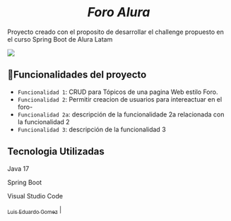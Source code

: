 <em><h1 align="center"> Foro Alura </h1></em>

<p>Proyecto creado con el proposito de desarrollar el challenge propuesto en el curso Spring Boot de Alura Latam</p>

<p align="left">
    <img src="https://img.shields.io/badge/STATUS-EN%20DESAROLLO-green">
</p>

## :hammer:Funcionalidades del proyecto

- `Funcionalidad 1`: CRUD para Tópicos de una pagina Web estilo Foro.  
- `Funcionalidad 2`: Permitir creacion de usuarios para intereactuar en el foro- 
- `Funcionalidad 2a`: descripción de la funcionalidade 2a relacionada con la funcionalidad 2
- `Funcionalidad 3`: descripción de la funcionalidad 3


## Tecnologia Utilizadas

Java 17

Spring Boot

Visual Studio Code

 [<img width=115><br><sub>Luis Eduardo Gomez</sub>](https://github.com/lgomeval) |